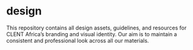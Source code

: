 # design
This repository contains all design assets, guidelines, and resources for CLENT Africa’s branding and visual identity. Our aim is to maintain a consistent and professional look across all our materials.
